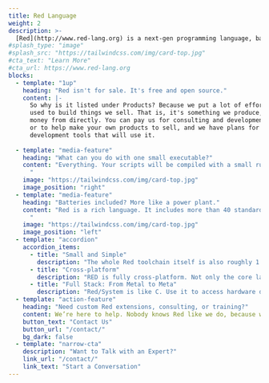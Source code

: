 ```yaml
---
title: Red Language
weight: 2
description: >-
  [Red](http://www.red-lang.org) is a next-gen programming language, based on Rebol's deep design, and completely open source. It aims to fight software complexity on all fronts. If complexity is your enemy, Red is your friend.
#splash_type: "image"
#splash_src: "https://tailwindcss.com/img/card-top.jpg"
#cta_text: "Learn More"
#cta_url: https://www.red-lang.org
blocks:
  - template: "1up"
    heading: "Red isn't for sale. It's free and open source."
    content: |-
      So why is it listed under Products? Because we put a lot of effort into it, and it's
      used to build things we sell. That is, it's something we produce, but don't make
      money from directly. You can pay us for consulting and development services for it,
      or to help make your own products to sell, and we have plans for a lot of commercial
      development tools that will use it.
      
  - template: "media-feature"
    heading: "What can you do with one small executable?"
    content: "Everything. Your scripts will be compiled with a small runtime for dynamic code, or write in Red/System, which is our C-level dialect. This can be on Windows, Linux, ARM, or macOS (with Android in the works). Compile to any platform, from any platform. Red's binary is just over 1MB. How big is your L2 cache? Oh, and Red produces machine code directly for all platforms, no dependencies or compiler abstraction layers.
      "
    image: "https://tailwindcss.com/img/card-top.jpg"
    image_position: "right"
  - template: "media-feature"
    heading: "Batteries included? More like a power plant."
    content: "Red is a rich language. It includes more than 40 standard datatypes, full async I/O, a complete graphic system with a DSL for building UIs, reactivity, a PEG-like subsystem so you can build your own DSLs, and much more. 
      "
    image: "https://tailwindcss.com/img/card-top.jpg"
    image_position: "left"
  - template: "accordion"
    accordion_items:
      - title: "Small and Simple"
        description: "The whole Red toolchain itself is also roughly 1 MB - in one executable. Just drop it in a folder and you're good to go. What could be easier?"
      - title: "Cross-platform"
        description: "RED is fully cross-platform. Not only the core language, but the GUI and reactive systems and the compiler itself. Compile to any platform, from any platform. So you can build on your dev platform for all your deployment platforms. And unlike some dev tools, Windows is a first class citizen for us. We know business run on it and consumers want applications for it."
      - title: "Full Stack: From Metal to Meta"
        description: "Red/System is like C. Use it to access hardware directly, write device drivers, and full operating systems. Red is like...nothing else. You can use it to write console or GUI applications, do scripting, scraping and data transformations, glue systems together, create powerful DSLs easily, and come full circle, doing all of that via metaprogramming."
  - template: "action-feature"
    heading: "Need custom Red extensions, consulting, or training?"
    content: We’re here to help. Nobody knows Red like we do, because we built it.
    button_text: "Contact Us"
    button_url: "/contact/"
    bg_dark: false
  - template: "narrow-cta"
    description: "Want to Talk with an Expert?"
    link_url: "/contact/"
    link_text: "Start a Conversation"
---
```

